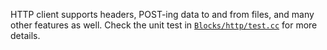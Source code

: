 HTTP client supports headers, POST-ing data to and from files, and many other features as well. Check the unit test in [`Blocks/http/test.cc`](https://github.com/C5T/Current/blob/stable/blocks/http/test.cc) for more details.
